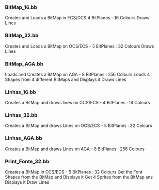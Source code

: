 ### BitMap_16.bb
Creates and Loads a BitMap in ECS/OCS 4 BitPlanes - 16 Colours
Draws Lines

### BitMap_32.bb
Creates and Loads a BitMap on OCS/ECS - 5 BitPlanes : 32 Colours
Draws Lines

### BitMap_AGA.bb
Loads and Creates a BitMap on AGA - 8 BitPlanes : 256 Colours
Loads 4 Shapes from 4 different BitMaps and Displays it
Draws Lines

### Linhas_16.bb
Creates a BitMap and draws lines on OCS/ECS - 4 BitPlanes : 16 Colours

### Linhas_32.bb
Creates a BitMap and draws Lines on OCS/ECS - 5 BitPlanes : 32 Colours

### Linhas_AGA.bb
Creates a BitMap and draws Lines on AGA - 8 BitPlanes : 256 Colours

### Print_Fonte_32.bb
Creates a BitMap in OCS/ECS - 5 BitPlanes : 32 Colours
Get the Font Shapes from the BitMap and Displays it
Get 4 Sprites from the BitMap ans Displays it
Draw Lines
